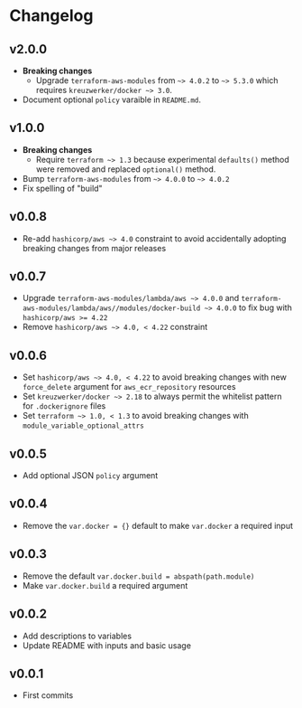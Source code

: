 # Changelog

## v2.0.0

* **Breaking changes**
  * Upgrade `terraform-aws-modules` from `~> 4.0.2` to `~> 5.3.0` which requires `kreuzwerker/docker ~> 3.0`.
* Document optional `policy` varaible in `README.md`.


## v1.0.0

* **Breaking changes**
  * Require `terraform ~> 1.3` because experimental `defaults()` method were removed and replaced `optional()` method.
* Bump `terraform-aws-modules` from `~> 4.0.0` to `~> 4.0.2`
* Fix spelling of "build"

## v0.0.8

* Re-add `hashicorp/aws ~> 4.0` constraint to avoid accidentally adopting breaking changes from major releases

## v0.0.7

* Upgrade `terraform-aws-modules/lambda/aws ~> 4.0.0` and `terraform-aws-modules/lambda/aws//modules/docker-build ~> 4.0.0` to fix bug with `hashicorp/aws >= 4.22`
* Remove `hashicorp/aws ~> 4.0, < 4.22` constraint

## v0.0.6

* Set `hashicorp/aws ~> 4.0, < 4.22` to avoid breaking changes with new `force_delete` argument for `aws_ecr_repository` resources
* Set `kreuzwerker/docker ~> 2.18` to always permit the whitelist pattern for `.dockerignore` files
* Set `terraform ~> 1.0, < 1.3` to avoid breaking changes with `module_variable_optional_attrs`

## v0.0.5

* Add optional JSON `policy` argument

## v0.0.4

* Remove the `var.docker = {}` default to make `var.docker` a required input

## v0.0.3

* Remove the default `var.docker.build = abspath(path.module)`
* Make `var.docker.build` a required argument

## v0.0.2

* Add descriptions to variables
* Update README with inputs and basic usage

## v0.0.1

* First commits
